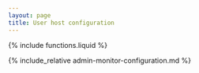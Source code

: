 ```yaml
---
layout: page
title: User host configuration
---
```

{% include functions.liquid %}

{% include_relative admin-monitor-configuration.md %}